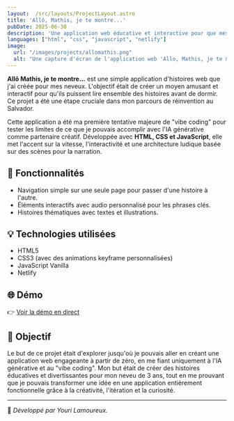 ```yaml
---
layout:  /src/layouts/ProjectLayout.astro
title: 'Allô, Mathis, je te montre...'
pubDate: 2025-06-30
description: 'Une application web éducative et interactive pour que mes neveux lisent des histoires avant de dormir'
languages: ["html", "css", "javascript", "netlify"]
image:
  url: "/images/projects/allomathis.png"
  alt: "Une capture d'écran de l'application web 'Allo, Mathis, je te montre!' montrant une page."
--- 
```


**Allô Mathis, je te montre...** est une simple application d'histoires web que j'ai créée pour mes neveux. L'objectif était de créer un moyen amusant et interactif pour qu'ils puissent lire ensemble des histoires avant de dormir. Ce projet a été une étape cruciale dans mon parcours de réinvention au Salvador.

Cette application a été ma première tentative majeure de "vibe coding" pour tester les limites de ce que je pouvais accomplir avec l'IA générative comme partenaire créatif. Développée avec **HTML, CSS et JavaScript**, elle met l'accent sur la vitesse, l'interactivité et une architecture ludique basée sur des scènes pour la narration.

## 🧩 Fonctionnalités
* Navigation simple sur une seule page pour passer d'une histoire à l'autre.
* Éléments interactifs avec audio personnalisé pour les phrases clés.
* Histoires thématiques avec textes et illustrations.

## 💡 Technologies utilisées

- HTML5
- CSS3 (avec des animations keyframe personnalisées)
- JavaScript Vanilla
- Netlify

## 🌐 Démo

👉 [Voir la démo en direct](https://allomathis-jetemontre.netlify.app/) 

## 🎯 Objectif

Le but de ce projet était d'explorer jusqu'où je pouvais aller en créant une application web engageante à partir de zéro, en me fiant uniquement à l'IA générative et au "vibe coding". Mon but était de créer des histoires éducatives et divertissantes pour mon neveu de 3 ans, tout en me prouvant que je pouvais transformer une idée en une application entièrement fonctionnelle grâce à la créativité, l'itération et la curiosité.

---
🚀 *Développé par Youri Lamoureux.*